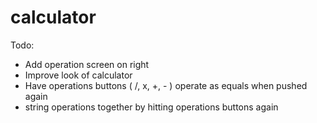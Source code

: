 # calculator

Todo:
- Add operation screen on right
- Improve look of calculator
- Have operations buttons ( /, x, +, - ) operate as equals when pushed again
- string operations together by hitting operations buttons again